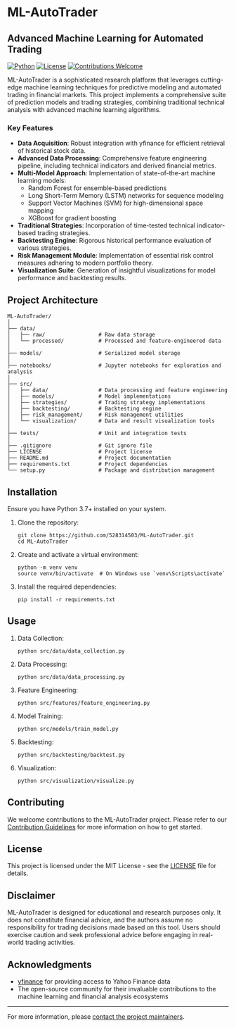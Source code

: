 # ML-AutoTrader

## Advanced Machine Learning for Automated Trading

[![Python](https://img.shields.io/badge/Python-3.7%2B-blue)](https://www.python.org/downloads/)
[![License](https://img.shields.io/badge/License-MIT-green.svg)](https://opensource.org/licenses/MIT)
[![Contributions Welcome](https://img.shields.io/badge/Contributions-Welcome-brightgreen.svg?style=flat)](https://github.com/528314503/ML-AutoTrader/issues)

ML-AutoTrader is a sophisticated research platform that leverages cutting-edge machine learning techniques for predictive modeling and automated trading in financial markets. This project implements a comprehensive suite of prediction models and trading strategies, combining traditional technical analysis with advanced machine learning algorithms.

### Key Features

- **Data Acquisition**: Robust integration with yfinance for efficient retrieval of historical stock data.
- **Advanced Data Processing**: Comprehensive feature engineering pipeline, including technical indicators and derived financial metrics.
- **Multi-Model Approach**: Implementation of state-of-the-art machine learning models:
  - Random Forest for ensemble-based predictions
  - Long Short-Term Memory (LSTM) networks for sequence modeling
  - Support Vector Machines (SVM) for high-dimensional space mapping
  - XGBoost for gradient boosting
- **Traditional Strategies**: Incorporation of time-tested technical indicator-based trading strategies.
- **Backtesting Engine**: Rigorous historical performance evaluation of various strategies.
- **Risk Management Module**: Implementation of essential risk control measures adhering to modern portfolio theory.
- **Visualization Suite**: Generation of insightful visualizations for model performance and backtesting results.

## Project Architecture

```
ML-AutoTrader/
│
├── data/
│   ├── raw/                 # Raw data storage
│   └── processed/           # Processed and feature-engineered data
│
├── models/                  # Serialized model storage
│
├── notebooks/               # Jupyter notebooks for exploration and analysis
│
├── src/
│   ├── data/                # Data processing and feature engineering
│   ├── models/              # Model implementations
│   ├── strategies/          # Trading strategy implementations
│   ├── backtesting/         # Backtesting engine
│   ├── risk_management/     # Risk management utilities
│   └── visualization/       # Data and result visualization tools
│
├── tests/                   # Unit and integration tests
│
├── .gitignore               # Git ignore file
├── LICENSE                  # Project license
├── README.md                # Project documentation
├── requirements.txt         # Project dependencies
└── setup.py                 # Package and distribution management
```

## Installation

Ensure you have Python 3.7+ installed on your system.

1. Clone the repository:
   ```
   git clone https://github.com/528314503/ML-AutoTrader.git
   cd ML-AutoTrader
   ```

2. Create and activate a virtual environment:
   ```
   python -m venv venv
   source venv/bin/activate  # On Windows use `venv\Scripts\activate`
   ```

3. Install the required dependencies:
   ```
   pip install -r requirements.txt
   ```

## Usage

1. Data Collection:
   ```
   python src/data/data_collection.py
   ```

2. Data Processing:
   ```
   python src/data/data_processing.py
   ```

3. Feature Engineering:
   ```
   python src/features/feature_engineering.py
   ```

4. Model Training:
   ```
   python src/models/train_model.py
   ```

5. Backtesting:
   ```
   python src/backtesting/backtest.py
   ```

6. Visualization:
   ```
   python src/visualization/visualize.py
   ```

## Contributing

We welcome contributions to the ML-AutoTrader project. Please refer to our [Contribution Guidelines](CONTRIBUTING.md) for more information on how to get started.

## License

This project is licensed under the MIT License - see the [LICENSE](LICENSE) file for details.

## Disclaimer

ML-AutoTrader is designed for educational and research purposes only. It does not constitute financial advice, and the authors assume no responsibility for trading decisions made based on this tool. Users should exercise caution and seek professional advice before engaging in real-world trading activities.

## Acknowledgments

- [yfinance](https://github.com/ranaroussi/yfinance) for providing access to Yahoo Finance data
- The open-source community for their invaluable contributions to the machine learning and financial analysis ecosystems

---

For more information, please [contact the project maintainers](mailto:your.email@example.com).





